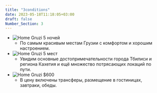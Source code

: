 ```yaml
---
title: "3conditions"
date: 2023-05-18T11:18:05+03:00
draft: false
Number_Section: 3
---
```


- ![Home Gruzi](img/calendar.png) 5 ночей
    - По самым красивым местам Грузии 
    с комфортом и хорошим настроением.
- ![Home Gruzi](img/mansion.png) 5 мест
    - Увидим основные достопримечательности города 
    Тбилиси и региона Кахетия и ещё множество потрясающих локаций по пути.
- ![Home Gruzi](img/wallet.png) $600
    - В цену включены трансферы, размещение в гостиницах, завтраки, обеды.
